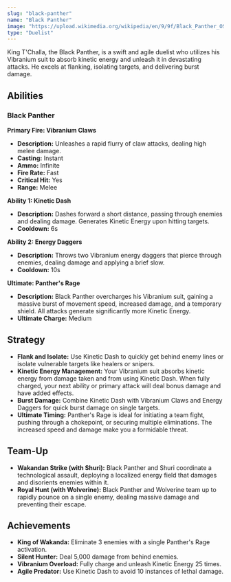 ```yaml
---
slug: "black-panther"
name: "Black Panther"
image: "https://upload.wikimedia.org/wikipedia/en/9/9f/Black_Panther_OS_Vol_1_2.png"
type: "Duelist"
---
```


King T'Challa, the Black Panther, is a swift and agile duelist who utilizes his Vibranium suit to absorb kinetic energy and unleash it in devastating attacks. He excels at flanking, isolating targets, and delivering burst damage.

[//]: # (![image]&#40;{{.image}}&#41;)

## Abilities

### Black Panther

**Primary Fire: Vibranium Claws**
*   **Description:** Unleashes a rapid flurry of claw attacks, dealing high melee damage.
*   **Casting:** Instant
*   **Ammo:** Infinite
*   **Fire Rate:** Fast
*   **Critical Hit:** Yes
*   **Range:** Melee

**Ability 1: Kinetic Dash**
*   **Description:** Dashes forward a short distance, passing through enemies and dealing damage. Generates Kinetic Energy upon hitting targets.
*   **Cooldown:** 6s

**Ability 2: Energy Daggers**
*   **Description:** Throws two Vibranium energy daggers that pierce through enemies, dealing damage and applying a brief slow.
*   **Cooldown:** 10s

**Ultimate: Panther's Rage**
*   **Description:** Black Panther overcharges his Vibranium suit, gaining a massive burst of movement speed, increased damage, and a temporary shield. All attacks generate significantly more Kinetic Energy.
*   **Ultimate Charge:** Medium

## Strategy

*   **Flank and Isolate:** Use Kinetic Dash to quickly get behind enemy lines or isolate vulnerable targets like healers or snipers.
*   **Kinetic Energy Management:** Your Vibranium suit absorbs kinetic energy from damage taken and from using Kinetic Dash. When fully charged, your next ability or primary attack will deal bonus damage and have added effects.
*   **Burst Damage:** Combine Kinetic Dash with Vibranium Claws and Energy Daggers for quick burst damage on single targets.
*   **Ultimate Timing:** Panther's Rage is ideal for initiating a team fight, pushing through a chokepoint, or securing multiple eliminations. The increased speed and damage make you a formidable threat.

## Team-Up

*   **Wakandan Strike (with Shuri):** Black Panther and Shuri coordinate a technological assault, deploying a localized energy field that damages and disorients enemies within it.
*   **Royal Hunt (with Wolverine):** Black Panther and Wolverine team up to rapidly pounce on a single enemy, dealing massive damage and preventing their escape.

## Achievements

*   **King of Wakanda:** Eliminate 3 enemies with a single Panther's Rage activation.
*   **Silent Hunter:** Deal 5,000 damage from behind enemies.
*   **Vibranium Overload:** Fully charge and unleash Kinetic Energy 25 times.
*   **Agile Predator:** Use Kinetic Dash to avoid 10 instances of lethal damage.
